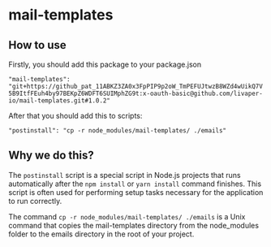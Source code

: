 # mail-templates


## How to use
Firstly, you should add this package to your package.json

`"mail-templates": "git+https://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:x-oauth-basic@github.com/livaper-io/mail-templates.git#1.0.2"`

After that you should add this to scripts:

`"postinstall": "cp -r node_modules/mail-templates/ ./emails" `

## Why we do this?
The `postinstall` script is a special script in Node.js projects that runs automatically after the `npm install` or `yarn install` command finishes. This script is often used for performing setup tasks necessary for the application to run correctly.

The command `cp -r node_modules/mail-templates/ ./emails` is a Unix command that copies the mail-templates directory from the node_modules folder to the emails directory in the root of your project.
